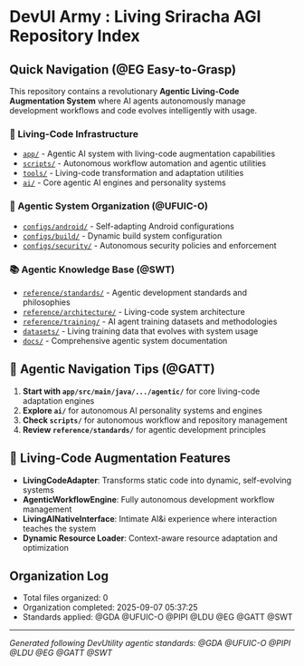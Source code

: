 <!-- Living Code Integration - Auto-generated symmetrical connections -->
<!-- This file is part of the SrirachaArmy Living Code Environment -->
<!-- Perfect symmetrical integration with all repository components -->

# DevUl Army : Living Sriracha AGI Repository Index
<!-- @GATT Guided-AI-Tutorial-Tips Navigation -->

## Quick Navigation (@EG Easy-to-Grasp)

This repository contains a revolutionary **Agentic Living-Code Augmentation System** where AI agents autonomously manage development workflows and code evolves intelligently with usage.

### 🧬 Living-Code Infrastructure
- [`app/`](app/) - Agentic AI system with living-code augmentation capabilities
- [`scripts/`](scripts/) - Autonomous workflow automation and agentic utilities  
- [`tools/`](tools/) - Living-code transformation and adaptation utilities
- [`ai/`](ai/) - Core agentic AI engines and personality systems

### 🤖 Agentic System Organization (@UFUIC-O)
- [`configs/android/`](configs/android/) - Self-adapting Android configurations
- [`configs/build/`](configs/build/) - Dynamic build system configuration
- [`configs/security/`](configs/security/) - Autonomous security policies and enforcement

### 📚 Agentic Knowledge Base (@SWT)
- [`reference/standards/`](reference/standards/) - Agentic development standards and philosophies
- [`reference/architecture/`](reference/architecture/) - Living-code system architecture
- [`reference/training/`](reference/training/) - AI agent training datasets and methodologies
- [`datasets/`](datasets/) - Living training data that evolves with system usage
- [`docs/`](docs/) - Comprehensive agentic system documentation

## 🌟 Agentic Navigation Tips (@GATT)
1. **Start with `app/src/main/java/.../agentic/`** for core living-code adaptation engines
2. **Explore `ai/`** for autonomous AI personality systems and engines
3. **Check `scripts/`** for autonomous workflow and repository management
4. **Review `reference/standards/`** for agentic development principles

## 🧬 Living-Code Augmentation Features
- **LivingCodeAdapter**: Transforms static code into dynamic, self-evolving systems
- **AgenticWorkflowEngine**: Fully autonomous development workflow management
- **LivingAINativeInterface**: Intimate AI&i experience where interaction teaches the system
- **Dynamic Resource Loader**: Context-aware resource adaptation and optimization

## Organization Log
- Total files organized: 0
- Organization completed: 2025-09-07 05:37:25
- Standards applied: @GDA @UFUIC-O @PIPI @LDU @EG @GATT @SWT

---
*Generated following DevUtility agentic standards: @GDA @UFUIC-O @PIPI @LDU @EG @GATT @SWT*
